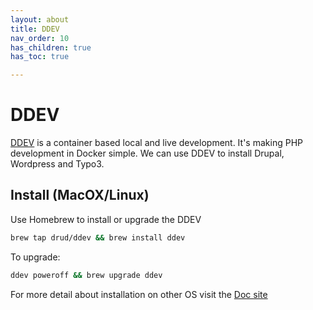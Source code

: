 ```yaml
---
layout: about
title: DDEV
nav_order: 10
has_children: true
has_toc: true

---
```


# DDEV

[DDEV](https://github.com/drud/ddev) is a container based local and live development. It's making PHP development in Docker simple. We can use DDEV to install Drupal, Wordpress and Typo3.

## Install (MacOX/Linux)

Use Homebrew to install or upgrade the DDEV
```bash
brew tap drud/ddev && brew install ddev
```

To upgrade:
```bash
ddev poweroff && brew upgrade ddev
```

For more detail about installation on other OS visit the [Doc site](https://ddev.readthedocs.io/en/latest/#installation)